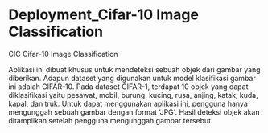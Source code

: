 # Deployment_Cifar-10 Image Classification
CIC
Cifar-10 Image Classification

Aplikasi ini dibuat khusus untuk mendeteksi sebuah objek dari gambar yang diberikan. Adapun dataset yang digunakan untuk model klasifikasi gambar ini adalah CIFAR-10. Pada dataset CIFAR-1, terdapat 10 objek yang dapat diklasifikasi yaitu pesawat, mobil, burung, kucing, rusa, anjing, katak, kuda, kapal, dan truk. Untuk dapat menggunakan aplikasi ini, pengguna hanya mengunggah sebuah gambar dengan format 'JPG'. Hasil deteksi objek akan ditampilkan setelah pengguna mengunggah gambar tersebut.

